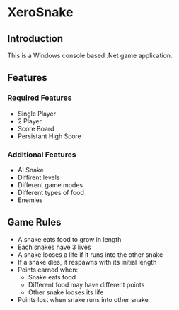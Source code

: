 # XeroSnake

## Introduction

This is a Windows console based .Net game application. 

## Features
### Required Features

* Single Player
* 2 Player
* Score Board
* Persistant High Score

### Additional Features

* AI Snake
* Diffirent levels
* Different game modes
* Different types of food 
* Enemies

## Game Rules

* A snake eats food to grow in length
* Each snakes have 3 lives
* A snake looses a life if it runs into the other snake
* If a snake dies, it respawns with its initial length
* Points earned when:
  * Snake eats food
  * Different food may have different points
  * Other snake looses its life
* Points lost when snake runs into other snake 

